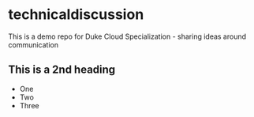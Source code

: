 # technicaldiscussion
This is a demo repo for Duke Cloud Specialization  - sharing ideas around communication

## This is a 2nd heading
* One
* Two
* Three
